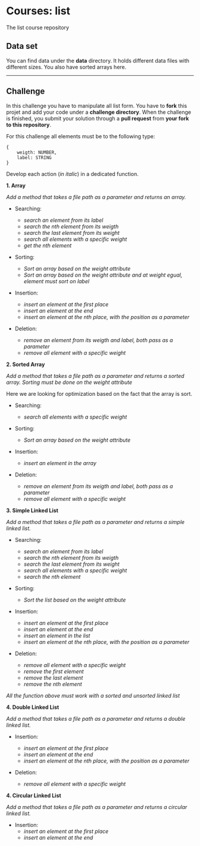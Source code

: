 # Courses: list
The list course repository


## Data set
You can find data under the **data** directory. It holds different data files with different sizes. You also have sorted arrays here.

---
## Challenge

In this challenge you have to manipulate all list form. You have to **fork** this projet and add your code under a **challenge directory**. When the challenge is finished, you submit your solution through a **pull request** from **your fork to this repository**.

For this challenge all elements must be to the following type:

    { 
        weigth: NUMBER,
        label: STRING
    }

Develop each action (*in italic*) in a dedicated function.

**1. Array**

  *Add a method that takes a file path as a parameter and returns an array.*
  
  - Searching:
	- *search an element from its label*
	- *search the nth element from its weigth*
	- *search the last element from its weight*
	- *search all elements with a specific weight*
    - *get the nth element*

  - Sorting:
    - *Sort an array based on the weight attribute*
    - *Sort an array based on the weight attribute and at weight egual, element must sort on label*

  - Insertion:
    - *insert an element at the first place*
    - *insert an element at the end*
    - *insert an element at the nth place, with the position as a parameter*

  - Deletion:
    - *remove an element from its weigth and label, both pass as a parameter*
    - *remove all element with a specific weight*

**2. Sorted Array**

  *Add a method that takes a file path as a parameter and returns a sorted array. Sorting must be done on the weight attribute*

  Here we are looking for optimization based on the fact that the array is sort.

  - Searching:
	- *search all elements with a specific weight*

  - Sorting:
    - *Sort an array based on the weight attribute*

  - Insertion:
    - *insert an element in the array*

  - Deletion:
    - *remove an element from its weigth and label, both pass as a parameter*
    - *remove all element with a specific weight*

**3. Simple Linked List**

  *Add a method that takes a file path as a parameter and returns a simple linked list.*

  - Searching:
	- *search an element from its label*
	- *search the nth element from its weigth*
	- *search the last element from its weight*
	- *search all elements with a specific weight*
    - *search the nth element*

  - Sorting:
    - *Sort the list based on the weight attribute*

  - Insertion:
    - *insert an element at the first place*
    - *insert an element at the end*
    - *insert an element in the list*
    - *insert an element at the nth place, with the position as a parameter*

  - Deletion:
    - *remove all element with a specific weight*
    - *remove the first element*
    - *remove the last element*
    - *remove the nth element*

  *All the function above must work with a sorted and unsorted linked list*

**4. Double Linked List**

  *Add a method that takes a file path as a parameter and returns a double linked list.*

  - Insertion:
    - *insert an element at the first place*
    - *insert an element at the end*
    - *insert an element at the nth place, with the position as a parameter*

  - Deletion:
    - *remove all element with a specific weight*

**4. Circular Linked List**

  *Add a method that takes a file path as a parameter and returns a circular linked list.*

  - Insertion:
    - *insert an element at the first place*
    - *insert an element at the end*
